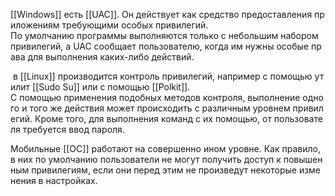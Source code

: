 
[[Windows]] есть [[UAC]]. Он действует как средство предоставления приложениям требующими особых привилегий. 
По умолчанию программы выполняются только с небольшим набором привилегий, а UAC сообщает пользователю, когда им нужны особые права для выполнения каких-либо действий.

 в [[Linux]] производится контроль привилегий, например с помощью утилит [[Sudo Su]] или с помощью [[Polkit]]. 
С помощью применения подобных методов контроля, выполнение одного и того же действия может происходить с различным уровнем привилегий. Кроме того, для выполнения команд с их помощью, от пользователя требуется ввод пароля.

Мобильные [[ОС]] работают на совершенно ином уровне. Как правило, в них по умолчанию пользователи не могут получить доступ к повышенным привилегиям, если они перед этим не произведут некоторые изменения в настройках.